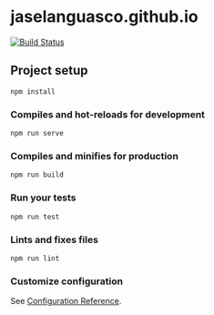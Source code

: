 # jaselanguasco.github.io

[![Build Status](https://travis-ci.com/jase-languasco/jaselanguasco.github.io.svg?branch=master)](https://travis-ci.com/jase-languasco/jaselanguasco.github.io)

## Project setup
```
npm install
```

### Compiles and hot-reloads for development
```
npm run serve
```

### Compiles and minifies for production
```
npm run build
```

### Run your tests
```
npm run test
```

### Lints and fixes files
```
npm run lint
```

### Customize configuration
See [Configuration Reference](https://cli.vuejs.org/config/).
